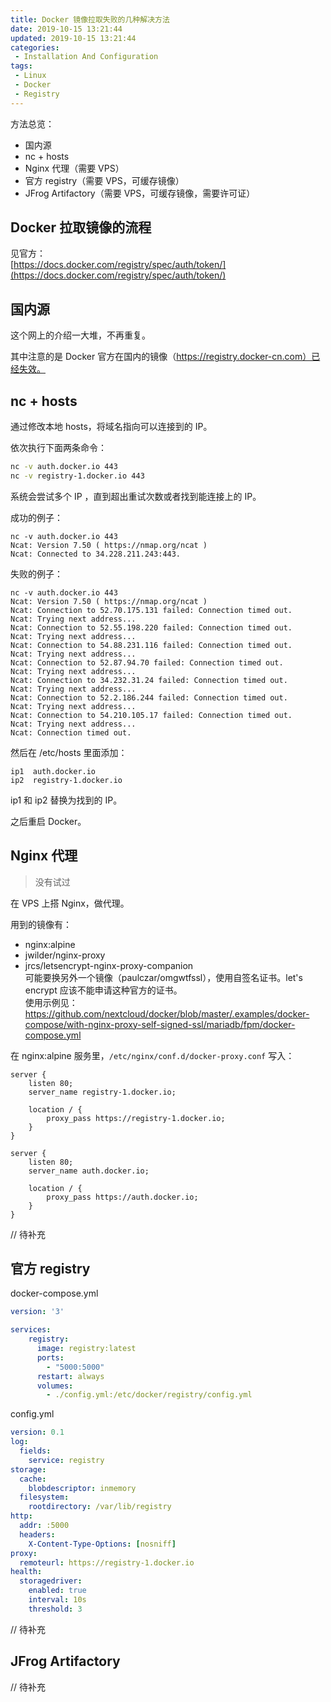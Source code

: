 ```yaml
---
title: Docker 镜像拉取失败的几种解决方法
date: 2019-10-15 13:21:44
updated: 2019-10-15 13:21:44
categories:
 - Installation And Configuration
tags:
 - Linux
 - Docker
 - Registry
---
```



方法总览：  

- 国内源
- nc + hosts
- Nginx 代理（需要 VPS）
- 官方 registry（需要 VPS，可缓存镜像）
- JFrog Artifactory（需要 VPS，可缓存镜像，需要许可证）

<!-- more -->

## Docker 拉取镜像的流程  

见官方：  
[https://docs.docker.com/registry/spec/auth/token/](https://docs.docker.com/registry/spec/auth/token/)

## 国内源

这个网上的介绍一大堆，不再重复。  

其中注意的是 Docker 官方在国内的镜像（https://registry.docker-cn.com）已经失效。

## nc + hosts

通过修改本地 hosts，将域名指向可以连接到的 IP。  

依次执行下面两条命令：

```bash
nc -v auth.docker.io 443
nc -v registry-1.docker.io 443
```

系统会尝试多个 IP ，直到超出重试次数或者找到能连接上的 IP。

成功的例子：  

```
nc -v auth.docker.io 443
Ncat: Version 7.50 ( https://nmap.org/ncat )
Ncat: Connected to 34.228.211.243:443.
```

失败的例子：  

```
nc -v auth.docker.io 443
Ncat: Version 7.50 ( https://nmap.org/ncat )
Ncat: Connection to 52.70.175.131 failed: Connection timed out.
Ncat: Trying next address...
Ncat: Connection to 52.55.198.220 failed: Connection timed out.
Ncat: Trying next address...
Ncat: Connection to 54.88.231.116 failed: Connection timed out.
Ncat: Trying next address...
Ncat: Connection to 52.87.94.70 failed: Connection timed out.
Ncat: Trying next address...
Ncat: Connection to 34.232.31.24 failed: Connection timed out.
Ncat: Trying next address...
Ncat: Connection to 52.2.186.244 failed: Connection timed out.
Ncat: Trying next address...
Ncat: Connection to 54.210.105.17 failed: Connection timed out.
Ncat: Trying next address...
Ncat: Connection timed out.
```

然后在 /etc/hosts 里面添加：  

```
ip1  auth.docker.io
ip2  registry-1.docker.io
```

ip1 和 ip2 替换为找到的 IP。

之后重启 Docker。

## Nginx 代理

> 没有试过

在 VPS 上搭 Nginx，做代理。

用到的镜像有：  

- nginx:alpine
- jwilder/nginx-proxy
- jrcs/letsencrypt-nginx-proxy-companion  
  可能要换另外一个镜像（paulczar/omgwtfssl），使用自签名证书。let's encrypt 应该不能申请这种官方的证书。  
  使用示例见：  
  https://github.com/nextcloud/docker/blob/master/.examples/docker-compose/with-nginx-proxy-self-signed-ssl/mariadb/fpm/docker-compose.yml

在 nginx:alpine 服务里，`/etc/nginx/conf.d/docker-proxy.conf` 写入：  

```
server {
    listen 80;
    server_name registry-1.docker.io;

    location / {
        proxy_pass https://registry-1.docker.io;
    }
}

server {
    listen 80;
    server_name auth.docker.io;

    location / {
        proxy_pass https://auth.docker.io;
    }
}
```

// 待补充

## 官方 registry

docker-compose.yml  

```yml
version: '3'

services:
    registry:
      image: registry:latest
      ports:
        - "5000:5000"
      restart: always
      volumes:
        - ./config.yml:/etc/docker/registry/config.yml
```

config.yml

```yml
version: 0.1
log:
  fields:
    service: registry
storage:
  cache:
    blobdescriptor: inmemory
  filesystem:
    rootdirectory: /var/lib/registry
http:
  addr: :5000
  headers:
    X-Content-Type-Options: [nosniff]
proxy:
  remoteurl: https://registry-1.docker.io
health:
  storagedriver:
    enabled: true
    interval: 10s
    threshold: 3
```

// 待补充

## JFrog Artifactory

// 待补充